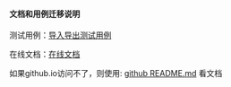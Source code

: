 
#### 文档和用例迁移说明

测试用例：[导入导出测试用例](./excel-import-export-test-case)

在线文档：[在线文档](https://1015770492.github.io/excel-import-export/)

如果github.io访问不了，则使用: [github README.md](docs/README.md) 看文档
